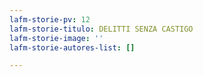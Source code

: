 ```yaml
---
lafm-storie-pv: 12
lafm-storie-titulo: DELITTI SENZA CASTIGO
lafm-storie-image: ''
lafm-storie-autores-list: []

---
```

